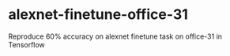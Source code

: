 # alexnet-finetune-office-31
Reproduce 60% accuracy on alexnet finetune task on office-31 in Tensorflow
